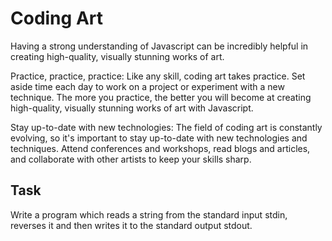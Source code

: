 # Coding Art

Having a strong understanding of Javascript can be incredibly helpful in creating high-quality, visually stunning works of art.

Practice, practice, practice: Like any skill, coding art takes practice. Set aside time each day to work on a project or experiment with a new technique. The more you practice, the better you will become at creating high-quality, visually stunning works of art with Javascript.

Stay up-to-date with new technologies: The field of coding art is constantly evolving, so it's important to stay up-to-date with new technologies and techniques. Attend conferences and workshops, read blogs and articles, and collaborate with other artists to keep your skills sharp.

## Task

Write a program which reads a string from the standard input stdin, reverses it and then writes it to
the standard output stdout.
